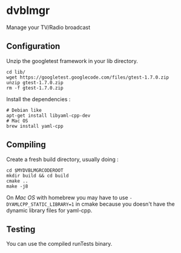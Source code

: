 dvblmgr
=======

Manage your TV/Radio broadcast

Configuration
-------------

Unzip the googletest framework in your lib directory.

```
cd lib/
wget https://googletest.googlecode.com/files/gtest-1.7.0.zip
unzip gtest-1.7.0.zip
rm -f gtest-1.7.0.zip
```

Install the dependencies :

```
# Debian like
apt-get install libyaml-cpp-dev
# Mac OS
brew install yaml-cpp
```


Compiling
---------

Create a fresh build directory, usually doing :

```
cd $MYDVBLMGRCODEROOT
mkdir build && cd build
cmake ..
make -j8
```

On *Mac OS* with homebrew you may have to use `-DYAMLCPP_STATIC_LIBRARY=1` in cmake because you doesn't have the dynamic library files for yaml-cpp.


Testing
-------

You can use the compiled runTests binary.
